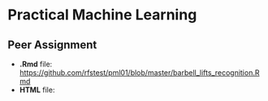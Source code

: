 # Practical Machine Learning
## Peer Assignment

* **.Rmd** file: https://github.com/rfstest/pml01/blob/master/barbell_lifts_recognition.Rmd
* **HTML** file: 
